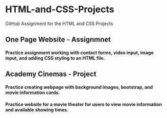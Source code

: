 # HTML-and-CSS-Projects
GitHub Assignment for the HTML and CSS Projects


## One Page Website - Assignmnet
#### Practice assignment working with contact forms, video input, image input, and adding CSS styling to an HTML file. 


## Academy Cinemas - Project
#### Practice creating webpage with background images, bootstrap, and movie information cards. 
#### Practice website for a movie theater for users to view movie information and available showing times.  

